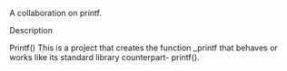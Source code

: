 A collaboration on printf.

Description

Printf()
This is a project that creates the function \_printf that behaves or works like its standard library counterpart- printf().
